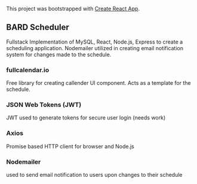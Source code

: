 This project was bootstrapped with [Create React App](https://github.com/facebook/create-react-app).

## BARD Scheduler

Fullstack Implementation of MySQL, React, Node.js, Express to create a scheduling application. Nodemailer utilized in creating email notification system for changes made to the schedule.

### fullcalendar.io

Free library for creating callender UI component. Acts as a template for the schedule.

### JSON Web Tokens (JWT)

JWT used to generate tokens for secure user login (needs work)

### Axios

Promise based HTTP client for browser and Node.js

### Nodemailer

used to send email notification to users upon changes to their schedule
